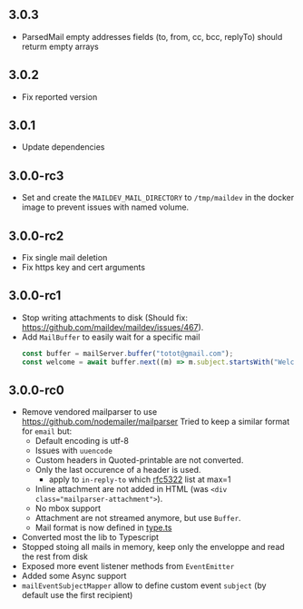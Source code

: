 ## 3.0.3

- ParsedMail empty addresses fields (to, from, cc, bcc, replyTo) should returm empty arrays

## 3.0.2

- Fix reported version

## 3.0.1

- Update dependencies

## 3.0.0-rc3

- Set and create the `MAILDEV_MAIL_DIRECTORY` to `/tmp/maildev` in the docker image to prevent issues with named volume.

## 3.0.0-rc2

- Fix single mail deletion
- Fix https key and cert arguments

## 3.0.0-rc1

- Stop writing attachments to disk (Should fix: https://github.com/maildev/maildev/issues/467).
- Add `MailBuffer` to easily wait for a specific mail
  ```ts
  const buffer = mailServer.buffer("totot@gmail.com");
  const welcome = await buffer.next((m) => m.subject.startsWith("Welcome"));
  ```

## 3.0.0-rc0

- Remove vendored mailparser to use https://github.com/nodemailer/mailparser
  Tried to keep a similar format for `email` but:
    - Default encoding is utf-8
    - Issues with `uuencode`
  	- Custom headers in Quoted-printable are not converted.
  	- Only the last occurence of a header is used.
  		- apply to `in-reply-to` which [rfc5322](https://www.rfc-editor.org/rfc/rfc5322) list at max=1
    - Inline attachment are not added in HTML (was `<div class="mailparser-attachment">`).
    - No mbox support
    - Attachment are not streamed anymore, but use `Buffer`.
    - Mail format is now defined in [type.ts](src/lib/type.ts)
- Converted most the lib to Typescript
- Stopped stoing all mails in memory, keep only the enveloppe and read the rest from disk
- Exposed more event listener methods from `EventEmitter`
- Added some Async support
- `mailEventSubjectMapper` allow to define custom event `subject` (by default use the first recipient)



